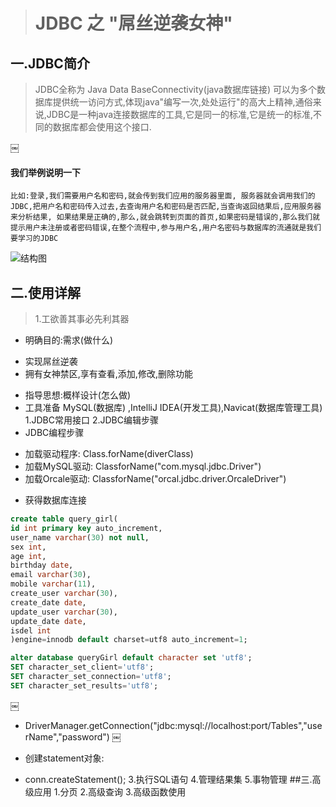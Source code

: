 ># JDBC 之 "屌丝逆袭女神"
## 一.JDBC简介
>JDBC全称为 Java Data BaseConnectivity(java数据库链接) 可以为多个数据库提供统一访问方式,体现java"编写一次,处处运行"的高大上精神,通俗来说,JDBC是一种java连接数据库的工具,它是同一的标准,它是统一的标准,不同的数据库都会使用这个接口.

￼

#### 我们举例说明一下
```
比如:登录,我们需要用户名和密码,就会传到我们应用的服务器里面, 服务器就会调用我们的JDBC,把用户名和密码传入过去,去查询用户名和密码是否匹配,当查询返回结果后,应用服务器来分析结果, 如果结果是正确的,那么,就会跳转到页面的首页,如果密码是错误的,那么我们就提示用户未注册或者密码错误,在整个流程中,参与用户名,用户名密码与数据库的流通就是我们要学习的JDBC
```

![结构图](src/docs/structure.png)

## 二.使用详解
> 1.工欲善其事必先利其器
 * 明确目的:需求(做什么)
  - 实现屌丝逆袭
  -  拥有女神禁区,享有查看,添加,修改,删除功能
* 指导思想:概样设计(怎么做)
* 工具准备 MySQL(数据库) ,IntelliJ IDEA(开发工具),Navicat(数据库管理工具)
1.JDBC常用接口
2.JDBC编辑步骤
* JDBC编程步骤
 - 加载驱动程序: Class.forName(diverClass)
  - 加载MySQL驱动: ClassforName("com.mysql.jdbc.Driver")
  - 加载Orcale驱动: ClassforName("orcal.jdbc.driver.OrcaleDriver")
* 获得数据库连接
```SQL
create table query_girl(
id int primary key auto_increment,
user_name varchar(30) not null,
sex int,
age int,
birthday date,
email varchar(30),
mobile varchar(11),
create_user varchar(30),
create_date date,
update_user varchar(30),
update_date date,
isdel int
)engine=innodb default charset=utf8 auto_increment=1;

alter database queryGirl default character set 'utf8';
SET character_set_client='utf8';
SET character_set_connection='utf8';
SET character_set_results='utf8';
```
￼
 - DriverManager.getConnection("jdbc:mysql://localhost:port/Tables","userName","password") 
￼
* 创建statement对象:
 -  conn.createStatement();
3.执行SQL语句
4.管理结果集
5.事物管理
##三.高级应用
1.分页
2.高级查询
3.高级函数使用


